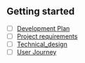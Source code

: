 ## Getting started

- [ ] [Development Plan](https://github.com/Skadiz/Litkoff-/blob/main/documentation/DevelopmentPlan.md)
- [ ] [Project requirements](https://github.com/Skadiz/Litkoff-/blob/main/documentation/project-requirements.md)
- [ ] [Technical_design](https://github.com/Skadiz/Litkoff-/blob/main/documentation/Technical_design.md)
- [ ] [User Journey](https://github.com/Skadiz/Litkoff-/blob/main/documentation/user-journey.png)
